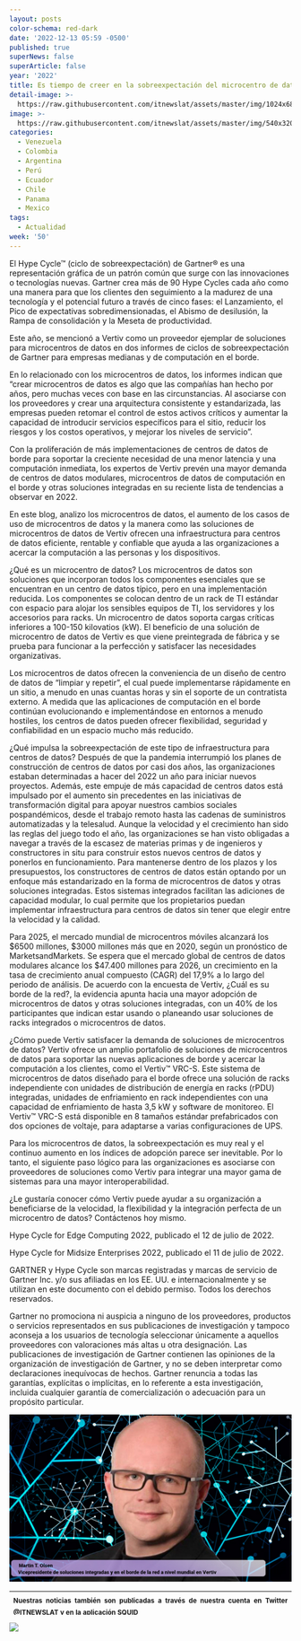 ```yaml
---
layout: posts
color-schema: red-dark
date: '2022-12-13 05:59 -0500'
published: true
superNews: false
superArticle: false
year: '2022'
title: Es tiempo de creer en la sobreexpectación del microcentro de datos
detail-image: >-
  https://raw.githubusercontent.com/itnewslat/assets/master/img/1024x680/Martin-T-Olsen-g.jpg
image: >-
  https://raw.githubusercontent.com/itnewslat/assets/master/img/540x320/Martin-T-Olsen-p.jpg
categories:
  - Venezuela
  - Colombia
  - Argentina
  - Perú
  - Ecuador
  - Chile
  - Panama
  - Mexico
tags:
  - Actualidad
week: '50'
---
```

El Hype Cycle™ (ciclo de sobreexpectación) de Gartner® es una representación gráfica de un patrón común que surge con las innovaciones o tecnologías nuevas. Gartner crea más de 90 Hype Cycles cada año como una manera para que los clientes den seguimiento a la madurez de una tecnología y el potencial futuro a través de cinco fases: el Lanzamiento, el Pico de expectativas sobredimensionadas, el Abismo de desilusión, la Rampa de consolidación y la Meseta de productividad.

Este año, se mencionó a Vertiv como un proveedor ejemplar de soluciones para microcentros de datos en dos informes de ciclos de sobreexpectación de Gartner para empresas medianas y de computación en el borde.

En lo relacionado con los microcentros de datos, los informes indican que “crear microcentros de datos es algo que las compañías han hecho por años, pero muchas veces con base en las circunstancias. Al asociarse con los proveedores y crear una arquitectura consistente y estandarizada, las empresas pueden retomar el control de estos activos críticos y aumentar la capacidad de introducir servicios específicos para el sitio, reducir los riesgos y los costos operativos, y mejorar los niveles de servicio”.

Con la proliferación de más implementaciones de centros de datos de borde para soportar la creciente necesidad de una menor latencia y una computación inmediata, los expertos de Vertiv prevén una mayor demanda de centros de datos modulares, microcentros de datos de computación en el borde y otras soluciones integradas en su reciente lista de tendencias a observar en 2022.

En este blog, analizo los microcentros de datos, el aumento de los casos de uso de microcentros de datos y la manera como las soluciones de microcentros de datos de Vertiv ofrecen una infraestructura para centros de datos eficiente, rentable y confiable que ayuda a las organizaciones a acercar la computación a las personas y los dispositivos.

¿Qué es un microcentro de datos?
Los microcentros de datos son soluciones que incorporan todos los componentes esenciales que se encuentran en un centro de datos típico, pero en una implementación reducida. Los componentes se colocan dentro de un rack de TI estándar con espacio para alojar los sensibles equipos de TI, los servidores y los accesorios para racks. Un microcentro de datos soporta cargas críticas inferiores a 100-150 kilovatios (kW). El beneficio de una solución de microcentro de datos de Vertiv es que viene preintegrada de fábrica y se prueba para funcionar a la perfección y satisfacer las necesidades organizativas.

Los microcentros de datos ofrecen la conveniencia de un diseño de centro de datos de “limpiar y repetir”, el cual puede implementarse rápidamente en un sitio, a menudo en unas cuantas horas y sin el soporte de un contratista externo. A medida que las aplicaciones de computación en el borde continúan evolucionando e implementándose en entornos a menudo hostiles, los centros de datos pueden ofrecer flexibilidad, seguridad y confiabilidad en un espacio mucho más reducido.

¿Qué impulsa la sobreexpectación de este tipo de infraestructura para centros de datos?
Después de que la pandemia interrumpió los planes de construcción de centros de datos por casi dos años, las organizaciones estaban determinadas a hacer del 2022 un año para iniciar nuevos proyectos. Además, este empuje de más capacidad de centros datos está impulsado por el aumento sin precedentes en las iniciativas de transformación digital para apoyar nuestros cambios sociales pospandémicos, desde el trabajo remoto hasta las cadenas de suministros automatizadas y la telesalud. Aunque la velocidad y el crecimiento han sido las reglas del juego todo el año, las organizaciones se han visto obligadas a navegar a través de la escasez de materias primas y de ingenieros y constructores in situ para construir estos nuevos centros de datos y ponerlos en funcionamiento. Para mantenerse dentro de los plazos y los presupuestos, los constructores de centros de datos están optando por un enfoque más estandarizado en la forma de microcentros de datos y otras soluciones integradas. Estos sistemas integrados facilitan las adiciones de capacidad modular, lo cual permite que los propietarios puedan implementar infraestructura para centros de datos sin tener que elegir entre la velocidad y la calidad.

Para 2025, el mercado mundial de microcentros móviles alcanzará los $6500 millones, $3000 millones más que en 2020, según un pronóstico de MarketsandMarkets. Se espera que el mercado global de centros de datos modulares alcance los $47.400 millones para 2026, un crecimiento en la tasa de crecimiento anual compuesto (CAGR) del 17,9% a lo largo del periodo de análisis. De acuerdo con la encuesta de Vertiv, ¿Cuál es su borde de la red?, la evidencia apunta hacia una mayor adopción de microcentros de datos y otras soluciones integradas, con un 40% de los participantes que indican estar usando o planeando usar soluciones de racks integrados o microcentros de datos.

¿Cómo puede Vertiv satisfacer la demanda de soluciones de microcentros de datos?
Vertiv ofrece un amplio portafolio de soluciones de microcentros de datos para soportar las nuevas aplicaciones de borde y acercar la computación a los clientes, como el Vertiv™ VRC-S. Este sistema de microcentros de datos diseñado para el borde ofrece una solución de racks independiente con unidades de distribución de energía en racks (rPDU) integradas, unidades de enfriamiento en rack independientes con una capacidad de enfriamiento de hasta 3,5 kW y software de monitoreo. El Vertiv™ VRC-S está disponible en 8 tamaños estándar prefabricados con dos opciones de voltaje, para adaptarse a varias configuraciones de UPS.

Para los microcentros de datos, la sobreexpectación es muy real y el continuo aumento en los índices de adopción parece ser inevitable. Por lo tanto, el siguiente paso lógico para las organizaciones es asociarse con proveedores de soluciones como Vertiv para integrar una mayor gama de sistemas para una mayor interoperabilidad.

¿Le gustaría conocer cómo Vertiv puede ayudar a su organización a beneficiarse de la velocidad, la flexibilidad y la integración perfecta de un microcentro de datos? Contáctenos hoy mismo.

Hype Cycle for Edge Computing 2022, publicado el 12 de julio de 2022.

Hype Cycle for Midsize Enterprises 2022, publicado el 11 de julio de 2022.

GARTNER y Hype Cycle son marcas registradas y marcas de servicio de Gartner Inc. y/o sus afiliadas en los EE. UU. e internacionalmente y se utilizan en este documento con el debido permiso. Todos los derechos reservados.

Gartner no promociona ni auspicia a ninguno de los proveedores, productos o servicios representados en sus publicaciones de investigación y tampoco aconseja a los usuarios de tecnología seleccionar únicamente a aquellos proveedores con valoraciones más altas u otra designación. Las publicaciones de investigación de Gartner contienen las opiniones de la organización de investigación de Gartner, y no se deben interpretar como declaraciones inequívocas de hechos. Gartner renuncia a todas las garantías, explícitas o implícitas, en lo referente a esta investigación, incluida cualquier garantía de comercialización o adecuación para un propósito particular.

![](https://raw.githubusercontent.com/itnewslat/assets/master/img/540x320/Martin-T-Olsen-p.jpg)

<table style="height: 42px;" width="569">
<tbody>
<tr>
<td style="text-align: justify;"><sub><strong>Nuestras noticias también son publicadas a través de nuestra cuenta en Twitter <a href="https://twitter.com/itnewslat?lang=es">@ITNEWSLAT</a> y en la aplicación <a href="https://squidapp.co/en/">SQUID</a></strong></sub></td>
</tr>
</tbody>
</table>

<img src="https://tracker.metricool.com/c3po.jpg?hash=56f88a41e39ab42c063cc51676587a04"/>